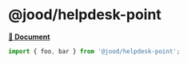 # @jood/helpdesk-point

**[📘 Document](https://molgga.github.io/jood-helpdesk/)**

```ts
import { foo, bar } from '@jood/helpdesk-point';
```